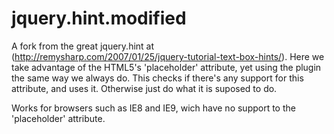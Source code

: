 jquery.hint.modified
====================

A fork from the great jquery.hint at (http://remysharp.com/2007/01/25/jquery-tutorial-text-box-hints/).
Here we take advantage of the HTML5's 'placeholder' attribute, yet using the plugin the same way we always do. 
This checks if there's any support for this attribute, and uses it. Otherwise just do what it is suposed to do.

Works for browsers such as IE8 and IE9, wich have no support to the 'placeholder' attribute.

